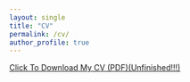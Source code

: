 ```yaml
---
layout: single
title: "CV"
permalink: /cv/
author_profile: true
---
```


[Click To Download My CV (PDF)(Unfinished!!!)](/assets/pdf/CV.pdf)